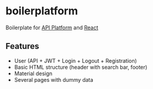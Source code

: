 # boilerplatform
Boilerplate for [API Platform](https://api-platform.com/) and [React](https://fr.reactjs.org/)

## Features
* User (API + JWT + Login + Logout + Registration)
* Basic HTML structure (header with search bar, footer)
* Material design 
* Several pages with dummy data

